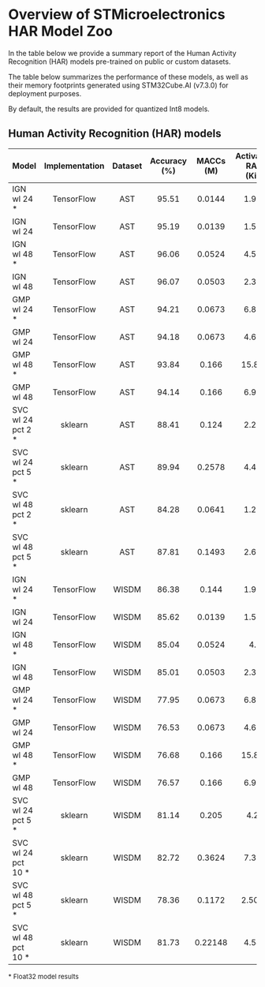 # Overview of STMicroelectronics HAR Model Zoo


In the table below we provide a summary report of the Human Activity Recognition (HAR) models pre-trained on public or custom datasets.

The table below summarizes the performance of these models, as well as their memory footprints generated using STM32Cube.AI (v7.3.0) for deployment purposes.

By default, the results are provided for quantized Int8 models.

<a name="ic_models"></a>
## Human Activity Recognition (HAR) models


| Model              | Implementation   | Dataset   |  Accuracy (%)   | MACCs (M)   | Activation RAM (KiB)   | Weights Flash (KiB)   | Source
|--------------------|:----------------:|:---------:|:---------------:|:-----------:|:----------------------:|:---------------------:|:--------
| IGN wl 24 \*       | TensorFlow       | AST       |   95.51         |   0.0144    |   1.969                |       11.969          |    [link](./ign/ST_pretrainedmodel_custom_dataset/AST/ign_wl_24/ign_wl_24.h5)
| IGN wl 24          | TensorFlow       | AST       |   95.19         |   0.0139    |   1.539                |       3.109           |    [link](./ign/ST_pretrainedmodel_custom_dataset/AST/ign_wl_24/ign_wl_24_int8.tflite)
| IGN wl 48 \*       | TensorFlow       | AST       |   96.06         |   0.0524    |   4.500                |       38.968          |    [link](./ign/ST_pretrainedmodel_custom_dataset/AST/ign_wl_48/ign_wl_48.h5)
| IGN wl 48          | TensorFlow       | AST       |   96.07         |   0.0503    |   2.332                |       9.859           |    [link](./ign/ST_pretrainedmodel_custom_dataset/AST/ign_wl_48/ign_wl_48_int8.tflite)
| GMP wl 24 \*       | TensorFlow       | AST       |   94.21         |   0.0673    |   6.812                |       5.711           |    [link](./gmp/ST_pretrainedmodel_custom_dataset/AST/gmp_wl_24/gmp_wl_24.h5)
| GMP wl 24          | TensorFlow       | AST       |   94.18         |   0.0673    |   4.671                |       1.531           |    [link](./gmp/ST_pretrainedmodel_custom_dataset/AST/gmp_wl_24/gmp_wl_24_int8.tflite)
| GMP wl 48 \*       | TensorFlow       | AST       |   93.84         |   0.166     |   15.812               |       5.710           |    [link](./gmp/ST_pretrainedmodel_custom_dataset/AST/gmp_wl_48/gmp_wl_48.h5)
| GMP wl 48          | TensorFlow       | AST       |   94.14         |   0.166     |   6.922                |       1.531           |    [link](./gmp/ST_pretrainedmodel_custom_dataset/AST/gmp_wl_48/gmp_wl_48_int8.tflite)
| SVC wl 24 pct 2 \* | sklearn          | AST       |   88.41         |   0.124     |   2.289                |       60.828          |    [link](./svc/ST_pretrainedmodel_custom_dataset/AST/svc_wl_24_pct_2/svc_wl_24_pct_2.onnx)
| SVC wl 24 pct 5 \* | sklearn          | AST       |   89.94         |   0.2578    |   4.457                |       119.367         |    [link](./svc/ST_pretrainedmodel_custom_dataset/AST/svc_wl_24_pct_5/svc_wl_24_pct_5.onnx)
| SVC wl 48 pct 2 \* | sklearn          | AST       |   84.28         |   0.0641    |   1.277                |       40261           |    [link](./svc/ST_pretrainedmodel_custom_dataset/AST/svc_wl_48_pct_2/svc_wl_48_pct_2.onnx)
| SVC wl 48 pct 5 \* | sklearn          | AST       |   87.81         |   0.1493    |   2.664                |       77.703          |    [link](./svc/ST_pretrainedmodel_custom_dataset/AST/svc_wl_48_pct_5/svc_wl_48_pct_5.onnx)
| IGN wl 24 \*       | TensorFlow       | WISDM     |   86.38         |   0.144     |   1.968                |       11.968          |    [link](./ign/ST_pretrainedmodel_public_dataset/WISDM/ign_wl_24/ign_wl_24.h5)
| IGN wl 24          | TensorFlow       | WISDM     |   85.62         |   0.0139    |   1.539                |       3.109           |    [link](./ign/ST_pretrainedmodel_public_dataset/WISDM/ign_wl_24/ign_wl_24_int8.tflite)
| IGN wl 48 \*       | TensorFlow       | WISDM     |   85.04         |   0.0524    |   4.5                  |       38.968          |    [link](./ign/ST_pretrainedmodel_public_dataset/WISDM/ign_wl_48/ign_wl_48.h5)
| IGN wl 48          | TensorFlow       | WISDM     |   85.01         |   0.0503    |   2.332                |       9.589           |    [link](./ign/ST_pretrainedmodel_public_dataset/WISDM/ign_wl_48/ign_wl_48_int8.tflite)
| GMP wl 24 \*       | TensorFlow       | WISDM     |   77.95          |   0.0673    |   6.812                |       5.711           |    [link](./gmp/ST_pretrainedmodel_public_dataset/WISDM/gmp_wl_24/gmp_wl_24.h5)
| GMP wl 24          | TensorFlow       | WISDM     |   76.53         |   0.0673    |   4.671                |       1.531           |    [link](./gmp/ST_pretrainedmodel_public_dataset/WISDM/gmp_wl_24/gmp_wl_24_int8.tflite)
| GMP wl 48 \*       | TensorFlow       | WISDM     |   76.68         |   0.166     |   15.812               |       5.711           |    [link](./gmp/ST_pretrainedmodel_public_dataset/WISDM/gmp_wl_48/gmp_wl_48.h5)
| GMP wl 48          | TensorFlow       | WISDM     |   76.57         |   0.166     |   6.922                |       1.531           |    [link](./gmp/ST_pretrainedmodel_public_dataset/WISDM/gmp_wl_48/gmp_wl_48_int8.tflite)
| SVC wl 24 pct 5 \* | sklearn          | WISDM     |   81.14         |   0.205    |   4.25               |       97.16         |    [link](./svc/ST_pretrainedmodel_public_dataset/WISDM/svc_wl_24_pct_5/svc_wl_24_pct_5.onnx)
| SVC wl 24 pct 10 \*| sklearn          | WISDM     |   82.72         |   0.3624    |   7.359               |       168.683         |    [link](./svc/ST_pretrainedmodel_public_dataset/WISDM/svc_wl_24_pct_10/svc_wl_24_pct_10.onnx)
| SVC wl 48 pct 5 \* | sklearn          | WISDM     |   78.36         |   0.1172    |   2.5078               |       62.718          |    [link](./svc/ST_pretrainedmodel_public_dataset/WISDM/svc_wl_48_pct_5/svc_wl_48_pct_5.onnx)
| SVC wl 48 pct 10 \*| sklearn          | WISDM     |   81.73         |   0.22148   |   4.542                |       109.5312        |    [link](./svc/ST_pretrainedmodel_public_dataset/WISDM/svc_wl_48_pct_10/svc_wl_48_pct_10.onnx)


 <font size="2"> \* Float32 model results</font>
